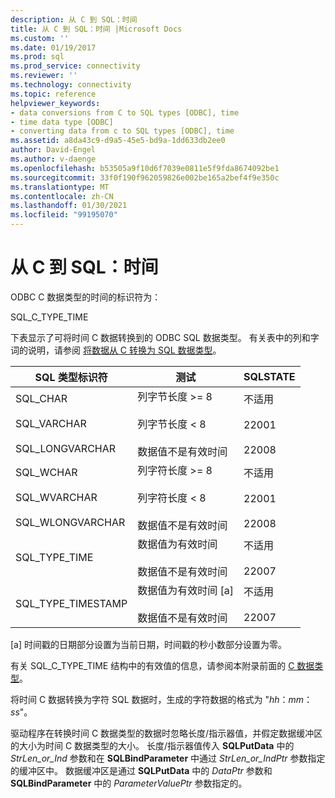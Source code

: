 ```yaml
---
description: 从 C 到 SQL：时间
title: 从 C 到 SQL：时间 |Microsoft Docs
ms.custom: ''
ms.date: 01/19/2017
ms.prod: sql
ms.prod_service: connectivity
ms.reviewer: ''
ms.technology: connectivity
ms.topic: reference
helpviewer_keywords:
- data conversions from C to SQL types [ODBC], time
- time data type [ODBC]
- converting data from c to SQL types [ODBC], time
ms.assetid: a8da43c9-d9a5-45e5-bd9a-1dd633db2ee0
author: David-Engel
ms.author: v-daenge
ms.openlocfilehash: b53505a9f10d6f7039e0811e5f9fda8674092be1
ms.sourcegitcommit: 33f0f190f962059826e002be165a2bef4f9e350c
ms.translationtype: MT
ms.contentlocale: zh-CN
ms.lasthandoff: 01/30/2021
ms.locfileid: "99195070"
---
```

# <a name="c-to-sql-time"></a>从 C 到 SQL：时间
ODBC C 数据类型的时间的标识符为：  
  
 SQL_C_TYPE_TIME  
  
 下表显示了可将时间 C 数据转换到的 ODBC SQL 数据类型。 有关表中的列和字词的说明，请参阅 [将数据从 C 转换为 SQL 数据类型](../../../odbc/reference/appendixes/converting-data-from-c-to-sql-data-types.md)。  
  
|SQL 类型标识符|测试|SQLSTATE|  
|-------------------------|----------|--------------|  
|SQL_CHAR<br /><br /> SQL_VARCHAR<br /><br /> SQL_LONGVARCHAR|列字节长度 >= 8<br /><br /> 列字节长度 < 8<br /><br /> 数据值不是有效时间|不适用<br /><br /> 22001<br /><br /> 22008|  
|SQL_WCHAR<br /><br /> SQL_WVARCHAR<br /><br /> SQL_WLONGVARCHAR|列字符长度 >= 8<br /><br /> 列字符长度 < 8<br /><br /> 数据值不是有效时间|不适用<br /><br /> 22001<br /><br /> 22008|  
|SQL_TYPE_TIME|数据值为有效时间<br /><br /> 数据值不是有效时间|不适用<br /><br /> 22007|  
|SQL_TYPE_TIMESTAMP|数据值为有效时间 [a]<br /><br /> 数据值不是有效时间|不适用<br /><br /> 22007|  
  
 [a] 时间戳的日期部分设置为当前日期，时间戳的秒小数部分设置为零。  
  
 有关 SQL_C_TYPE_TIME 结构中的有效值的信息，请参阅本附录前面的 [C 数据类型](../../../odbc/reference/appendixes/c-data-types.md)。  
  
 将时间 C 数据转换为字符 SQL 数据时，生成的字符数据的格式为 "*hh*：*mm*：*ss*"。  
  
 驱动程序在转换时间 C 数据类型的数据时忽略长度/指示器值，并假定数据缓冲区的大小为时间 C 数据类型的大小。 长度/指示器值传入 **SQLPutData** 中的 *StrLen_or_Ind* 参数和在 **SQLBindParameter** 中通过 *StrLen_or_IndPtr* 参数指定的缓冲区中。 数据缓冲区是通过 **SQLPutData** 中的 *DataPtr* 参数和 **SQLBindParameter** 中的 *ParameterValuePtr* 参数指定的。
